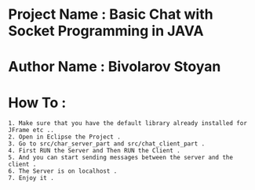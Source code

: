 # Project Name : Basic Chat with Socket Programming in JAVA
# Author Name : Bivolarov Stoyan

# How To :
    1. Make sure that you have the default library already installed for JFrame etc ..
    2. Open in Eclipse the Project .
    3. Go to src/char_server_part and src/chat_client_part .
    4. First RUN the Server and Then RUN the Client .
    5. And you can start sending messages between the server and the client .
    6. The Server is on localhost .
    7. Enjoy it . 
